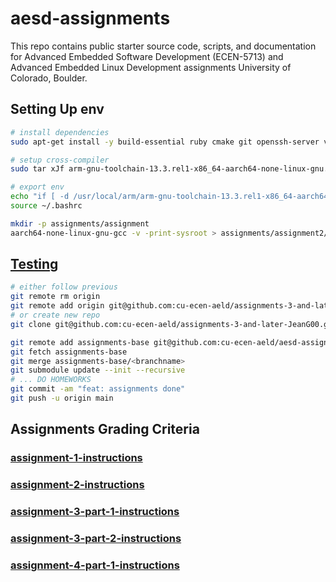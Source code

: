 # aesd-assignments
This repo contains public starter source code, scripts, and documentation for Advanced Embedded Software Development (ECEN-5713) and Advanced Embedded Linux Development assignments University of Colorado, Boulder.

## Setting Up env


```bash
# install dependencies
sudo apt-get install -y build-essential ruby cmake git openssh-server vim

# setup cross-compiler
sudo tar xJf arm-gnu-toolchain-13.3.rel1-x86_64-aarch64-none-linux-gnu.tar.xz -C /usr/local/arm/

# export env
echo "if [ -d /usr/local/arm/arm-gnu-toolchain-13.3.rel1-x86_64-aarch64-none-linux-gnu/bin ]; then \n PATH=\"$PATH:/usr/local/arm/arm-gnu-toolchain-13.3.rel1-x86_64-aarch64-none-linux-gnu/bin\" \n fi" >> ~/.bashrc
source ~/.bashrc

mkdir -p assignments/assignment
aarch64-none-linux-gnu-gcc -v -print-sysroot > assignments/assignment2/cross-compile.txt
```

## [Testing](https://github.com/cu-ecen-aeld/assignment-autotest/)

```bash
# either follow previous
git remote rm origin
git remote add origin git@github.com:cu-ecen-aeld/assignments-3-and-later-JeanG00.git
# or create new repo
git clone git@github.com:cu-ecen-aeld/assignments-3-and-later-JeanG00.git

git remote add assignments-base git@github.com:cu-ecen-aeld/aesd-assignments.git
git fetch assignments-base
git merge assignments-base/<branchname>
git submodule update --init --recursive
# ... DO HOMEWORKS
git commit -am "feat: assignments done"
git push -u origin main
```

## Assignments Grading Criteria

### [assignment-1-instructions](https://www.coursera.org/learn/linux-system-programming-introduction-to-buildroot/supplement/bnixD/assignment-1-instructions)

### [assignment-2-instructions](https://www.coursera.org/learn/linux-system-programming-introduction-to-buildroot/supplement/U1Beh/assignment-2-instructions)

### [assignment-3-part-1-instructions](https://www.coursera.org/learn/linux-system-programming-introduction-to-buildroot/supplement/Nh4LM/assignment-3-part-1-instructions)

### [assignment-3-part-2-instructions](https://www.coursera.org/learn/linux-system-programming-introduction-to-buildroot/supplement/YGf42/assignment-3-part-2-instructions)

### [assignment-4-part-1-instructions](https://www.coursera.org/learn/linux-system-programming-introduction-to-buildroot/supplement/GT0Ld/assignment-4-part-1-instructions)

